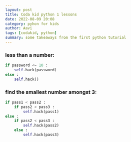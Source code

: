 ```yaml
---
layout: post
title: Coda kid python 1 lessons
date: 2022-08-09 20:08
category: pyhon for kids
author: Aavi
tags: [codakid, python]
summary: some takeaways from the first python tutorial
---
```



### less than a number:

```python
if password <= 10 :
    self.hack(password)
else :
    self.hack()
```

### find the smallest number amongst 3:

```python
if pass1 < pass2 :
    if pass2 < pass3 :  
        self.hack(pass1)
else :
    if pass2 < pass3 :
        self.hack(pass2)
    else : 
        self.hack(pass3)
```
